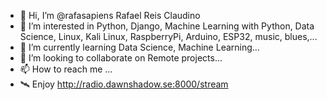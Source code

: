 - 👋 Hi, I’m @rafasapiens Rafael Reis Claudino
- 👀 I’m interested in Python, Django, Machine Learning with Python, Data Science, Linux, Kali Linux, RaspberryPi, Arduino, ESP32, music, blues,...
- 🌱 I’m currently learning Data Science, Machine Learning...
- 💞️ I’m looking to collaborate on Remote projects...
- 📫 How to reach me ...
- 🛰 Enjoy http://radio.dawnshadow.se:8000/stream
<!---
rafasapiens/rafasapiens is a ✨ special ✨ repository because its `README.md` (this file) appears on your GitHub profile.
You can click the Preview link to take a look at your changes.
--->
